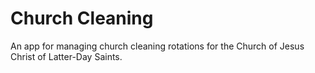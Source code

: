 # Church Cleaning

An app for managing church cleaning rotations for the Church of Jesus Christ of Latter-Day Saints.
